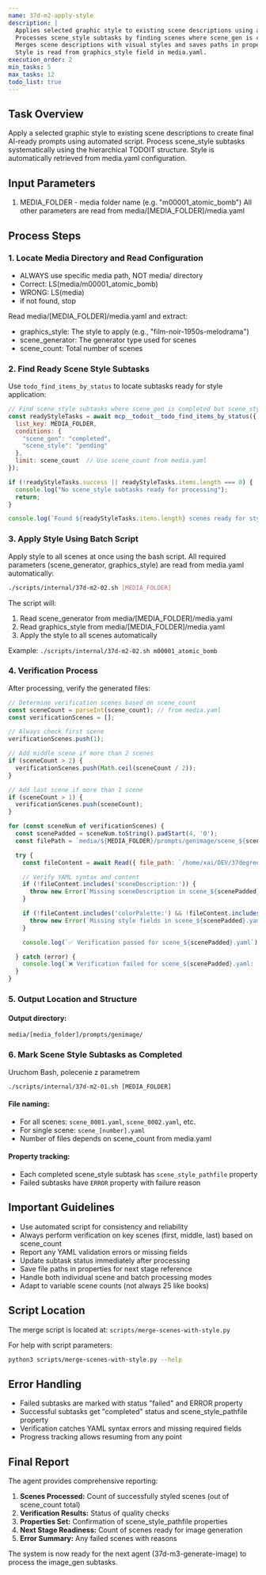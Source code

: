 ```yaml
---
name: 37d-m2-apply-style
description: |
  Applies selected graphic style to existing scene descriptions using automated script.
  Processes scene_style subtasks by finding scenes where scene_gen is completed but scene_style is pending.
  Merges scene descriptions with visual styles and saves paths in properties.
  Style is read from graphics_style field in media.yaml.
execution_order: 2
min_tasks: 5
max_tasks: 12
todo_list: true
---
```


## Task Overview
Apply a selected graphic style to existing scene descriptions to create final AI-ready prompts using automated script.
Process scene_style subtasks systematically using the hierarchical TODOIT structure.
Style is automatically retrieved from media.yaml configuration.

## Input Parameters
1. MEDIA_FOLDER - media folder name (e.g. "m00001_atomic_bomb")
   All other parameters are read from media/[MEDIA_FOLDER]/media.yaml

## Process Steps

### 1. Locate Media Directory and Read Configuration
  - ALWAYS use specific media path, NOT media/ directory
  - Correct: LS(media/m00001_atomic_bomb)
  - WRONG: LS(media)
  - if not found, stop

  Read media/[MEDIA_FOLDER]/media.yaml and extract:
  - graphics_style: The style to apply (e.g., "film-noir-1950s-melodrama")
  - scene_generator: The generator type used for scenes
  - scene_count: Total number of scenes

### 2. Find Ready Scene Style Subtasks

Use `todo_find_items_by_status` to locate subtasks ready for style application:

```javascript
// Find scene_style subtasks where scene_gen is completed but scene_style is pending
const readyStyleTasks = await mcp__todoit__todo_find_items_by_status({
  list_key: MEDIA_FOLDER,
  conditions: {
    "scene_gen": "completed",
    "scene_style": "pending"
  },
  limit: scene_count  // Use scene_count from media.yaml
});

if (!readyStyleTasks.success || readyStyleTasks.items.length === 0) {
  console.log("No scene_style subtasks ready for processing");
  return;
}

console.log(`Found ${readyStyleTasks.items.length} scenes ready for style application`);
```

### 3. Apply Style Using Batch Script

Apply style to all scenes at once using the bash script.
All required parameters (scene_generator, graphics_style) are read from media.yaml automatically:

```bash
./scripts/internal/37d-m2-02.sh [MEDIA_FOLDER]
```

The script will:
1. Read scene_generator from media/[MEDIA_FOLDER]/media.yaml
2. Read graphics_style from media/[MEDIA_FOLDER]/media.yaml
3. Apply the style to all scenes automatically

Example: `./scripts/internal/37d-m2-02.sh m00001_atomic_bomb`


### 4. Verification Process

After processing, verify the generated files:

```javascript
// Determine verification scenes based on scene_count
const sceneCount = parseInt(scene_count); // from media.yaml
const verificationScenes = [];

// Always check first scene
verificationScenes.push(1);

// Add middle scene if more than 2 scenes
if (sceneCount > 2) {
  verificationScenes.push(Math.ceil(sceneCount / 2));
}

// Add last scene if more than 1 scene
if (sceneCount > 1) {
  verificationScenes.push(sceneCount);
}

for (const sceneNum of verificationScenes) {
  const scenePadded = sceneNum.toString().padStart(4, '0');
  const filePath = `media/${MEDIA_FOLDER}/prompts/genimage/scene_${scenePadded}.yaml`;

  try {
    const fileContent = await Read({ file_path: `/home/xai/DEV/37degrees/${filePath}` });

    // Verify YAML syntax and content
    if (!fileContent.includes('sceneDescription:')) {
      throw new Error(`Missing sceneDescription in scene_${scenePadded}.yaml`);
    }

    if (!fileContent.includes('colorPalette:') && !fileContent.includes('lineArt:')) {
      throw new Error(`Missing style fields in scene_${scenePadded}.yaml`);
    }

    console.log(`✅ Verification passed for scene_${scenePadded}.yaml`);

  } catch (error) {
    console.log(`❌ Verification failed for scene_${scenePadded}.yaml: ${error.message}`);
  }
}
```

### 5. Output Location and Structure

#### Output directory:
```
media/[media_folder]/prompts/genimage/
```

### 6. Mark Scene Style Subtasks as Completed

Uruchom Bash, polecenie z parametrem
```
./scripts/internal/37d-m2-01.sh [MEDIA_FOLDER]
```

#### File naming:
- For all scenes: `scene_0001.yaml`, `scene_0002.yaml`, etc.
- For single scene: `scene_[number].yaml`
- Number of files depends on scene_count from media.yaml

#### Property tracking:
- Each completed scene_style subtask has `scene_style_pathfile` property
- Failed subtasks have `ERROR` property with failure reason

## Important Guidelines

- Use automated script for consistency and reliability
- Always perform verification on key scenes (first, middle, last) based on scene_count
- Report any YAML validation errors or missing fields
- Update subtask status immediately after processing
- Save file paths in properties for next stage reference
- Handle both individual scene and batch processing modes
- Adapt to variable scene counts (not always 25 like books)

## Script Location

The merge script is located at: `scripts/merge-scenes-with-style.py`

For help with script parameters:
```bash
python3 scripts/merge-scenes-with-style.py --help
```

## Error Handling

- Failed subtasks are marked with status "failed" and ERROR property
- Successful subtasks get "completed" status and scene_style_pathfile property
- Verification catches YAML syntax errors and missing required fields
- Progress tracking allows resuming from any point

## Final Report

The agent provides comprehensive reporting:
1. **Scenes Processed:** Count of successfully styled scenes (out of scene_count total)
2. **Verification Results:** Status of quality checks
3. **Properties Set:** Confirmation of scene_style_pathfile properties
4. **Next Stage Readiness:** Count of scenes ready for image generation
5. **Error Summary:** Any failed scenes with reasons

The system is now ready for the next agent (37d-m3-generate-image) to process the image_gen subtasks.